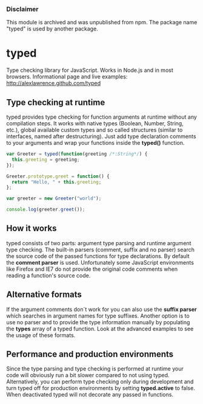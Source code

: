 ### Disclaimer

This module is archived and was unpublished from npm.
The package name "typed" is used by another package.

# typed

Type checking library for JavaScript. Works in Node.js and in most browsers.
Informational page and live examples: http://alexlawrence.github.com/typed

## Type checking at runtime

typed provides type checking for function arguments at runtime without any compilation steps.
It works with native types (Boolean, Number, String, etc.), global available custom types and so called structures 
(similar to interfaces, named after destructuring).
Just add type declaration comments to your arguments and wrap your functions inside the **typed()** function.

```javascript
var Greeter = typed(function(greeting /*:String*/) {
  this.greeting = greeting;
});

Greeter.prototype.greet = function() {
  return "Hello, " + this.greeting;
};

var greeter = new Greeter("world");

console.log(greeter.greet());
```

## How it works
            
typed consists of two parts: argument type parsing and runtime argument type checking. The built-in parsers (comment, suffix and no parser) search the source code of the passed functions for type declarations. By default the <strong>comment parser</strong> is used. Unfortunately some JavaScript environments like Firefox and IE7 do not provide the original code comments when reading a function's source code.
            
## Alternative formats
            
If the argument comments don´t work for you can also use the **suffix parser** which searches in argument names for type suffixes. Another option is to use no parser and to provide the type information manually by populating the **types** array of a typed function. Look at the advanced examples to see the usage of these formats.
            
## Performance and production environments

Since the type parsing and type checking is performed at runtime your code will obviously run a bit slower compared to not using typed. Alternatively, you can perform type checking only during development and turn typed off for production environments by setting **typed.active** to false. When deactivated typed will not decorate any passed in functions.
